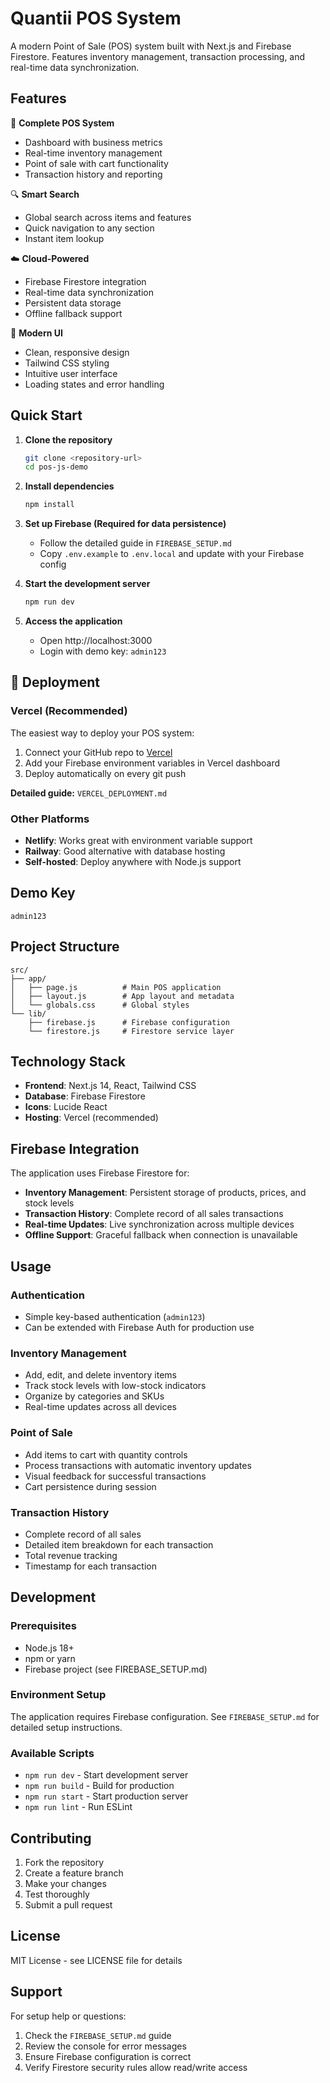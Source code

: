 # Quantii POS System

A modern Point of Sale (POS) system built with Next.js and Firebase Firestore. Features inventory management, transaction processing, and real-time data synchronization.

## Features

🏪 **Complete POS System**
- Dashboard with business metrics
- Real-time inventory management
- Point of sale with cart functionality
- Transaction history and reporting

🔍 **Smart Search**
- Global search across items and features
- Quick navigation to any section
- Instant item lookup

☁️ **Cloud-Powered**
- Firebase Firestore integration
- Real-time data synchronization
- Persistent data storage
- Offline fallback support

🎨 **Modern UI**
- Clean, responsive design
- Tailwind CSS styling
- Intuitive user interface
- Loading states and error handling

## Quick Start

1. **Clone the repository**
   ```bash
   git clone <repository-url>
   cd pos-js-demo
   ```

2. **Install dependencies**
   ```bash
   npm install
   ```

3. **Set up Firebase (Required for data persistence)**
   - Follow the detailed guide in `FIREBASE_SETUP.md`
   - Copy `.env.example` to `.env.local` and update with your Firebase config

4. **Start the development server**
   ```bash
   npm run dev
   ```

5. **Access the application**
   - Open http://localhost:3000
   - Login with demo key: `admin123`

## 🚀 Deployment

### Vercel (Recommended)
The easiest way to deploy your POS system:

1. Connect your GitHub repo to [Vercel](https://vercel.com)
2. Add your Firebase environment variables in Vercel dashboard
3. Deploy automatically on every git push

**Detailed guide:** `VERCEL_DEPLOYMENT.md`

### Other Platforms
- **Netlify**: Works great with environment variable support
- **Railway**: Good alternative with database hosting
- **Self-hosted**: Deploy anywhere with Node.js support

## Demo Key

```
admin123
```

## Project Structure

```
src/
├── app/
│   ├── page.js          # Main POS application
│   ├── layout.js        # App layout and metadata
│   └── globals.css      # Global styles
└── lib/
    ├── firebase.js      # Firebase configuration
    └── firestore.js     # Firestore service layer
```

## Technology Stack

- **Frontend**: Next.js 14, React, Tailwind CSS
- **Database**: Firebase Firestore
- **Icons**: Lucide React
- **Hosting**: Vercel (recommended)

## Firebase Integration

The application uses Firebase Firestore for:
- **Inventory Management**: Persistent storage of products, prices, and stock levels
- **Transaction History**: Complete record of all sales transactions
- **Real-time Updates**: Live synchronization across multiple devices
- **Offline Support**: Graceful fallback when connection is unavailable

## Usage

### Authentication
- Simple key-based authentication (`admin123`)
- Can be extended with Firebase Auth for production use

### Inventory Management
- Add, edit, and delete inventory items
- Track stock levels with low-stock indicators
- Organize by categories and SKUs
- Real-time updates across all devices

### Point of Sale
- Add items to cart with quantity controls
- Process transactions with automatic inventory updates
- Visual feedback for successful transactions
- Cart persistence during session

### Transaction History
- Complete record of all sales
- Detailed item breakdown for each transaction
- Total revenue tracking
- Timestamp for each transaction

## Development

### Prerequisites
- Node.js 18+
- npm or yarn
- Firebase project (see FIREBASE_SETUP.md)

### Environment Setup
The application requires Firebase configuration. See `FIREBASE_SETUP.md` for detailed setup instructions.

### Available Scripts
- `npm run dev` - Start development server
- `npm run build` - Build for production
- `npm run start` - Start production server
- `npm run lint` - Run ESLint

## Contributing

1. Fork the repository
2. Create a feature branch
3. Make your changes
4. Test thoroughly
5. Submit a pull request

## License

MIT License - see LICENSE file for details

## Support

For setup help or questions:
1. Check the `FIREBASE_SETUP.md` guide
2. Review the console for error messages
3. Ensure Firebase configuration is correct
4. Verify Firestore security rules allow read/write access
